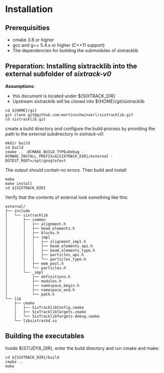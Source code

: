 # Installation

## Prerequisities
* cmake 3.8 or higher
* gcc and g++ 5.4.x or higher (C++11 support)
* The dependencies for building the submodules of sixtracklib

## Preparation: Installing sixtracklib into the external subfolder of *sixtrack-v0*
**Assumptions**:
* this document is located under ${SIXTRACK_DIR} 
* Upstream sixtracklib will be cloned into ${HOME}/git/sixtracklib

```
cd ${HOME}/git
git clone git@github.com:martinschwinzerl/sixtracklib.git 
cd sixtracklib.git
```
create a build directory and configure the build process by providing the path to the *external* subdirectory in *sixtrack-v0*:
```
mkdir build
cd build
cmake .. -DCMAKE_BUILD_TYPE=Debug -DCMAKE_INSTALL_PREFIX=${SIXTRACK_DIR}/external -DGTEST_ROOT=/opt/googletest
```
The output should contain no errors. Then build and install
```
make
make install
cd ${SIXTRACK_DIR}
```
Verify that the contents of external look something like this:
```
external/
├── include
│   └── sixtracklib
│       ├── common
│       │   ├── alignment.h
│       │   ├── beam_elements.h
│       │   ├── blocks.h
│       │   ├── impl
│       │   │   ├── alignment_impl.h
│       │   │   ├── beam_elements_api.h
│       │   │   ├── beam_elements_type.h
│       │   │   ├── particles_api.h
│       │   │   └── particles_type.h
│       │   ├── mem_pool.h
│       │   └── particles.h
│       └── _impl
│           ├── definitions.h
│           ├── modules.h
│           ├── namespace_begin.h
│           ├── namespace_end.h
│           └── path.h
└── lib
    ├── cmake
    │   ├── SixTracklibConfig.cmake
    │   ├── SixTracklibTargets.cmake
    │   └── SixTracklibTargets-debug.cmake
    └── libsixtrackd.so
```
## Building the executables
Inside ${STUDY8_DIR}, enter the build directory and run cmake and make:
```
cd ${SIXTRACK_DIR}/build
cmake ..
make
```




<!--
# Study 8 - Use external sixtracklib installation for a minimal program
This is one quick & dirty way to use the upstream sixtracklib repository for a simple demo program or for checking/comparison, purposes. To this end, a recent upstream version of sixtracklib is installed into the "external" folder in this study and CMake is used to configure the demo program - use_blocks.cpp - to properly use it.

**Note**: The proper way to do this would be to use git submodules; this is not the proper way to do this, but probably easier to understand

## Prerequisities
* cmake 3.3 or higher
* gcc and g++ 5.4.x or higher (C++11 support)
* The dependencies for building the submodules of sixtracklib; here we aim at a minimal build with no external dependencies so if you stick to the instructions below, there are no further requirements 

## Preparation: Installing sixtracklib into the external subfolder of study8
**Assumptions**:
* this document is located under ${STUDY8_DIR} 
* Upstream sixtracklib will be cloned into ${HOME}/git/sixtracklib

```
cd ${HOME}/git
git clone git@github.com:martinschwinzerl/sixtracklib.git 
cd sixtracklib.git
```
We will now verify that all optional backens are disabled to allow for a minimal build:
```
tail --lines=10 Settings.cmake.default
```
The output should be something like this => note that all backends should be disabled (i.e. OFF rather than ON); otherwise, please switch them to OFF
```
option( SIXTRACKL_ENABLE_AUTOVECTORIZATION "Enable Autovectorization"       OFF )
option( SIXTRACKL_ENABLE_MANUAL_SIMD       "Enable manual SIMD backend"     OFF )
option( SIXTRACKL_ENABLE_OPENMP            "Enable OpenMP backend"          OFF )
option( SIXTRACKL_ENABLE_OPENCL            "Enable OpenCL backend"          OFF )
option( SIXTRACKL_ENABLE_CUDA              "Enable CUDA backend"            OFF )
```
Then create a build directory and configure the build process by providing the path to the external subdirectory in study 8:
```
mkdir build
cd build
cmake .. -DCMAKE_BUILD_TYPE=Debug -DCMAKE_INSTALL_PREFIX=${STUDY8_DIR}/external -DGTEST_ROOT=/opt/googletest
```
The output should contain no errors. Then build and install by the usual combination of 
```
make
make install
cd ${STUDY8_DIR}
```
Verify that the contents of external look something like this:
```
external/
├── include
│   └── sixtracklib
│       ├── common
│       │   ├── alignment.h
│       │   ├── beam_elements.h
│       │   ├── blocks.h
│       │   ├── impl
│       │   │   ├── alignment_impl.h
│       │   │   ├── beam_elements_api.h
│       │   │   ├── beam_elements_type.h
│       │   │   ├── particles_api.h
│       │   │   └── particles_type.h
│       │   ├── mem_pool.h
│       │   └── particles.h
│       └── _impl
│           ├── definitions.h
│           ├── modules.h
│           ├── namespace_begin.h
│           ├── namespace_end.h
│           └── path.h
└── lib
    ├── cmake
    │   ├── SixTracklibConfig.cmake
    │   ├── SixTracklibTargets.cmake
    │   └── SixTracklibTargets-debug.cmake
    └── libsixtrackd.so
```
## Building the Study 8 example program
Inside ${STUDY8_DIR}, enter the build directory and run cmake and make:
```
cd ${STUDY8_DIR}/build
cmake ..
make
```
You should be able to run use_blocks and get an ouput similiar to the one provided below:
```
cd ${STUDY8_DIR}/build
./use_blocks

Print these newly created beam_elements: 

     0 | type: drift        | length =        0.2 [m] 
     1 | type: drift        | length =        0.2 [m] 
     2 | type: drift        | length =        0.2 [m] 
     3 | type: drift        | length =        0.2 [m] 
     4 | type: drift        | length =        0.2 [m] 
     5 | type: drift        | length =        0.2 [m] 
     6 | type: drift        | length =        0.2 [m] 
     7 | type: drift        | length =        0.2 [m] 
     8 | type: drift        | length =        0.2 [m] 
     9 | type: drift_exact  | length =        0.1 [m] 

Print the copied beam_elements: 

     0 | type: drift        | length =        0.2 [m] 
     1 | type: drift        | length =        0.2 [m] 
     2 | type: drift        | length =        0.2 [m] 
     3 | type: drift        | length =        0.2 [m] 
     4 | type: drift        | length =        0.2 [m] 
     5 | type: drift        | length =        0.2 [m] 
     6 | type: drift        | length =        0.2 [m] 
     7 | type: drift        | length =        0.2 [m] 
     8 | type: drift        | length =        0.2 [m] 
     9 | type: drift_exact  | length =        0.1 [m] 


Finished successfully!
```
-->


